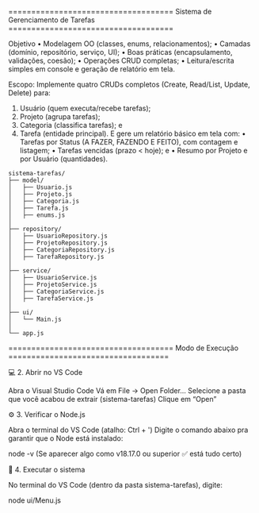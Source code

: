 ==================================== Sistema de Gerenciamento de Tarefas ====================================

Objetivo
  • Modelagem OO (classes, enums, relacionamentos);
  • Camadas (domínio, repositório, serviço, UI);
  • Boas práticas (encapsulamento, validações, coesão);
  • Operações CRUD completas;
  • Leitura/escrita simples em console e geração de relatório em tela.

Escopo: 
  Implemente quatro CRUDs completos (Create, Read/List, Update, Delete) para:
  1. Usuário (quem executa/recebe tarefas);
  2. Projeto (agrupa tarefas);
  3. Categoria (classifica tarefas); e
  4. Tarefa (entidade principal).
  E gere um relatório básico em tela com:
  • Tarefas por Status (A FAZER, FAZENDO E FEITO), com contagem e listagem;
  • Tarefas vencidas (prazo < hoje); e
  • Resumo por Projeto e por Usuário (quantidades).

```
sistema-tarefas/
├── model/
│   ├── Usuario.js
│   ├── Projeto.js
│   ├── Categoria.js
│   ├── Tarefa.js
│   ├── enums.js
│
├── repository/
│   ├── UsuarioRepository.js
│   ├── ProjetoRepository.js
│   ├── CategoriaRepository.js
│   ├── TarefaRepository.js
│
├── service/
│   ├── UsuarioService.js
│   ├── ProjetoService.js
│   ├── CategoriaService.js
│   ├── TarefaService.js
│
├── ui/
│   └── Main.js
│
└── app.js
```


==================================== Modo de Execução ===================================

💻 2. Abrir no VS Code

Abra o Visual Studio Code
Vá em File → Open Folder...
Selecione a pasta que você acabou de extrair (sistema-tarefas)
Clique em “Open”

⚙️ 3. Verificar o Node.js

Abra o terminal do VS Code (atalho: Ctrl + ')
Digite o comando abaixo pra garantir que o Node está instalado:

node -v
(Se aparecer algo como v18.17.0 ou superior ✅ está tudo certo)

🚀 4. Executar o sistema

No terminal do VS Code (dentro da pasta sistema-tarefas), digite:

node ui/Menu.js











